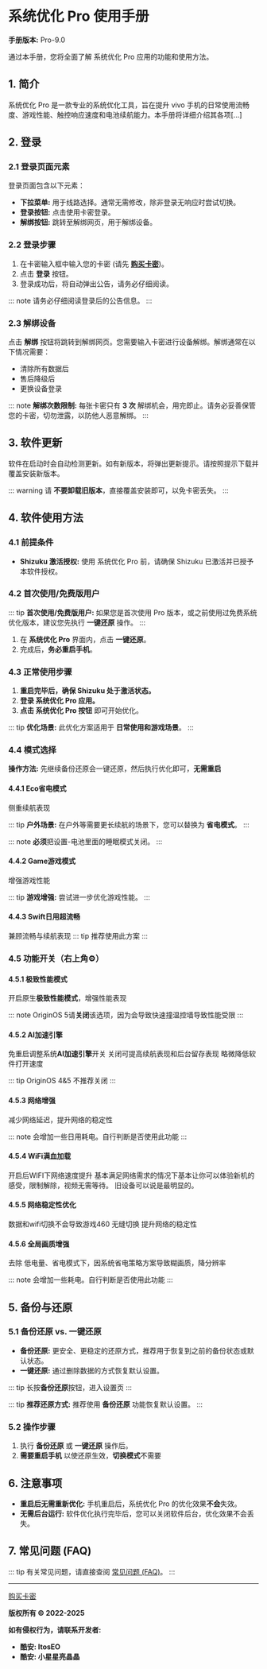 # 系统优化 Pro 使用手册

**手册版本:** Pro-9.0

通过本手册，您将全面了解 系统优化 Pro 应用的功能和使用方法。

## 1. 简介

系统优化 Pro 是一款专业的系统优化工具，旨在提升 vivo 手机的日常使用流畅度、游戏性能、触控响应速度和电池续航能力。本手册将详细介绍其各项[...]

## 2. 登录

### 2.1 登录页面元素

登录页面包含以下元素：

*   **下拉菜单:** 用于线路选择。通常无需修改，除非登录无响应时尝试切换。
*   **登录按钮:** 点击使用卡密登录。
*   **解绑按钮:** 跳转至解绑网页，用于解绑设备。

### 2.2 登录步骤

1.  在卡密输入框中输入您的卡密 (请先 **[购买卡密](https://fk.qkrxr.cn/shop/itostar)**)。
2.  点击 **登录** 按钮。
3.  登录成功后，将自动弹出公告，请务必仔细阅读。

::: note
请务必仔细阅读登录后的公告信息。
:::

### 2.3 解绑设备

点击 **解绑** 按钮将跳转到解绑网页。您需要输入卡密进行设备解绑。解绑通常在以下情况需要：

*   清除所有数据后
*   售后降级后
*   更换设备登录

::: note
**解绑次数限制:** 每张卡密只有 **3 次** 解绑机会，用完即止。请务必妥善保管您的卡密，切勿泄露，以防他人恶意解绑。
:::

## 3. 软件更新

软件在启动时会自动检测更新。如有新版本，将弹出更新提示。请按照提示下载并覆盖安装新版本。

::: warning
请 **不要卸载旧版本**，直接覆盖安装即可，以免卡密丢失。
:::


## 4. 软件使用方法

### 4.1 前提条件

*   **Shizuku 激活授权:** 使用 系统优化 Pro 前，请确保 Shizuku 已激活并已授予本软件授权。

### 4.2 首次使用/免费版用户

::: tip
**首次使用/免费版用户:** 如果您是首次使用 Pro 版本，或之前使用过免费系统优化版本，建议您先执行 **一键还原** 操作。
:::

1.  在 **系统优化 Pro** 界面内，点击 **一键还原**。
2.  完成后，**务必重启手机**。

### 4.3 正常使用步骤

1.  **重启完毕后，确保 Shizuku 处于激活状态。**
2.  **登录 系统优化 Pro 应用。**
3.  **点击 系统优化 Pro 按钮** 即可开始优化。

::: tip
**优化场景:** 此优化方案适用于 **日常使用和游戏场景**。
:::

### 4.4 模式选择

**操作方法:** 先继续备份还原会一键还原，然后执行优化即可，**无需重启**

#### 4.4.1 Eco省电模式

侧重续航表现

::: tip
**户外场景:** 在户外等需要更长续航的场景下，您可以替换为 **省电模式**。
:::

::: note
**必须**把设置-电池里面的睡眠模式关闭。
:::

#### 4.4.2 Game游戏模式

增强游戏性能

::: tip
**游戏增强:** 尝试进一步优化游戏性能。
:::

#### 4.4.3 Swift日用超流畅

兼顾流畅与续航表现
::: tip
推荐使用此方案
:::

### 4.5 功能开关（右上角⚙️）

#### 4.5.1 极致性能模式

开启原生**极致性能模式**，增强性能表现

::: note
OriginOS 5请**关闭**该选项，因为会导致快速撞温控墙导致性能受限
:::

#### 4.5.2 AI加速引擎

免重启调整系统**AI加速引擎**开关
关闭可提高续航表现和后台留存表现
略微降低软件打开速度

::: tip
OriginOS 4&5 不推荐关闭
:::

#### 4.5.3 网络增强

减少网络延迟，提升网络的稳定性

::: note
会增加一些日用耗电。自行判断是否使用此功能
:::

#### 4.5.4 WiFi满血加载

开启后WIFI下网络速度提升
基本满足网络需求的情况下基本让你可以体验新机的感受，限制解除，视频无需等待。
旧设备可以说是最明显的。


#### 4.5.5 网络稳定性优化

数据和wifi切换不会导致游戏460 无缝切换
提升网络的稳定性

#### 4.5.6 全局画质增强

去除 低电量、省电模式下，因系统省电策略方案导致糊画质，降分辨率

::: note
会增加一些耗电。自行判断是否使用此功能
:::

## 5. 备份与还原

### 5.1 备份还原 vs. 一键还原

*   **备份还原:** 更安全、更稳定的还原方式，推荐用于恢复到之前的备份状态或默认状态。
*   **一键还原:** 通过删除数据的方式恢复默认设置。

::: tip
长按**备份还原**按钮，进入设置页
:::

::: tip
**推荐还原方式:** 推荐使用 **备份还原** 功能恢复默认设置。
:::

### 5.2 操作步骤

1.  执行 **备份还原** 或 **一键还原** 操作后。
2.  **需要重启手机** 以使还原生效，**切换模式**不需要

## 6. 注意事项

*   **重启后无需重新优化:** 手机重启后，系统优化 Pro 的优化效果**不会**失效。
*   **无需后台运行:** 软件优化执行完毕后，您可以关闭软件后台，优化效果不会丢失。

## 7. 常见问题 (FAQ)

::: tip
有关常见问题，请直接查阅 [常见问题 (FAQ)](./faq.md)。
:::

---

[购买卡密](https://fk.qkrxr.cn/shop/itostar)

**版权所有 © 2022-2025**

**如有侵权行为，请联系开发者:**

*   **酷安: ItosEO**
*   **酷安: 小星星亮晶晶**